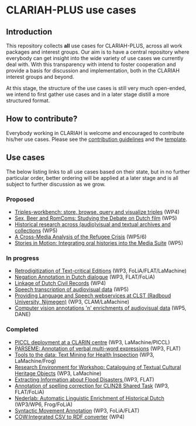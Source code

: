 # CLARIAH-PLUS use cases

## Introduction

This repository collects **all** use cases for CLARIAH-PLUS, across all work
packages and interest groups. Our aim is to have a central repository where
everybody can get insight into the wide variety of use cases we currently deal
with. With this transparency with intend to foster cooperation and provide a basis
for discussion and implementation, both in the CLARIAH interest groups and beyond.

At this stage, the structure of the use cases is still very much open-ended, we
intend to first gather use cases and in a later stage distill a more structured
format.

## How to contribute?

Everybody working in CLARIAH is welcome and encouraged to contribute his/her
use cases. Please see the [contribution guidelines](CONTRIBUTING.md) and the [template](TEMPLATE.md).

## Use cases

The below listing links to all use cases based on their state, but in no further particular order, better ordering will be applied at a later stage and is all subject to further discussion as we grow.

### Proposed

* [Triples-workbench: store, browse, query and visualize triples](cases/triples-workbench.md) (WP4)
* [Sex, Beer and RomComs: Studying the Debate on Dutch film](cases/debate_on_dutch_film.md) (WP5)
* [Historical research across (audio)visual and textual archives and collections](cases/historical_research_across_archives_collections.md) (WP5)
* [A Cross-Media Analysis of the Refugee Crisis](cases/Cross-Media_Analysis_of_the_Refugee_Crisis.md) (WP5/6)
* [Stories in Motion: Integrating oral histories into the Media Suite](cases/stories_in_Motion.md) (WP5)

### In progress

* [Retrodigitization of Text-critical Editions](cases/max-weber.md) (WP3, FoLiA/FLAT/LaMachine)
* [Negation Annotation in Dutch dialogue](cases/negation-annotation-task.md) (WP3, FLAT/FoLiA)
* [Linkage of Dutch Civil Records](cases/civil-records-linkage.md) (WP4)
* [Speech transcription of audiovisual data](cases/mediasuite-speech-transcription.md) (WP5)
* [Providing Language and Speech webservices at CLST (Radboud University, Nijmegen)](cases/clst-webservices.md) (WP3, CLAM/LaMachine)
* [Computer vision annotations 'n' enrichments of audiovisual data](cases/dane-av-enrichments.md) (WP5, DANE)

### Completed

* [PICCL deployment at a CLARIN centre](cases/piccl-deployment.md) (WP3, LaMachine/PICCL)
* [PARSEME: Annotation of verbal multi-word expressions](cases/parseme.md) (WP3, FLAT)
* [Tools to the data: Text Mining for Health Inspection](cases/text-mining-for-health-inspection.md) (WP3, LaMachine/Frog)
* [Research Environment for Workshop: Cataloguing of Textual Cultural Heritage
    Objects](cases/cataloguing-of-textual-cultural-heritage-objects.md) (WP3, LaMachine)
* [Extracting Information about Flood Disasters ](cases/flood-tags.md) (WP3, FLAT)
* [Annotation of spelling correction for CLIN28 Shared Task](cases/clin28sharedtask.md) (WP3, FLAT/FoLiA)
* [Nederlab: Automatic Linguistic Enrichment of Historical Dutch](cases/nederlab-enrichment.md) (WP3/WP6, Frog/FoLiA)
* [Syntactic Movement Annotation](cases/syntactic-movement-annotation.md) (WP3, FoLiA/FLAT)
* [COW:Integrated CSV to RDF converter](https://github.com/CLARIAH/usecases/blob/master/cases/usecase-cow.md) (WP4)
